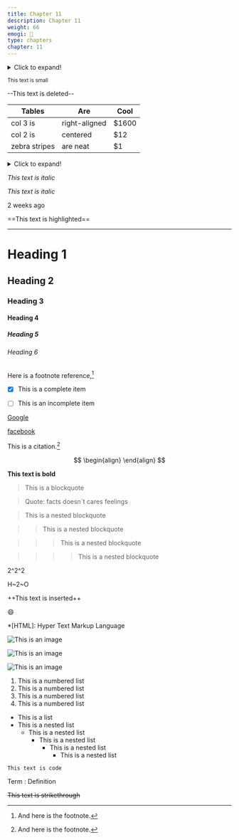 ```yaml
---
title: Chapter 11
description: Chapter 11
weight: 66
emogi: 🤕
type: chapters
chapter: 11
---
```



<details>
<summary>Click to expand!</summary>
</details>


<sub>This text is small</sub>


--This text is deleted--


| Tables | Are | Cool |
| --- | --- | --- |
| col 3 is | right-aligned | $1600 |
| col 2 is | centered | $12 |
| zebra stripes | are neat | $1 |


<details>
<summary>Click to expand!</summary>
</details>


*This text is italic*

_This text is italic_


<time datetime="2013-04-06T12:32+00:00">2 weeks ago</time>


==This text is highlighted==


---


# Heading 1 
## Heading 2 
### Heading 3 
#### Heading 4 
##### Heading 5 
###### Heading 6 


Here is a footnote reference,[^1]
[^1]: And here is the footnote.


- [x] This is a complete item
- [ ] This is an incomplete item


[Google](https://www.google.com)

[facebook](https://www.facebook.com "This is a title")


This is a citation.[^1]
[^1]: This is a citation.


$$
\begin{align}
\end{align}
$$


**This text is bold**


> This is a blockquote

> Quote: facts doesn`t cares feelings 

> This is a nested blockquote

>> This is a nested blockquote

>>> This is a nested blockquote

>>>> This is a nested blockquote


2^2^2


H~2~O


++This text is inserted++


:smile:


*[HTML]: Hyper Text Markup Language


![This is an image](https://www.google.com/images/branding/googlelogo/1x/googlelogo_color_272x92dp.png)

![This is an image](https://images.pexels.com/photos/14980905/pexels-photo-14980905.jpeg "This is a title")

![This is an image](https://images.pexels.com/photos/1612351/pexels-photo-1612351.jpeg)


1. This is a numbered list
2. This is a numbered list
3. This is a numbered list
4. This is a numbered list
- This is a list
- This is a nested list
	- This is a nested list
		- This is a nested list
			- This is a nested list
				- This is a nested list


`This text is code`


Term
: Definition


~~This text is strikethrough~~
